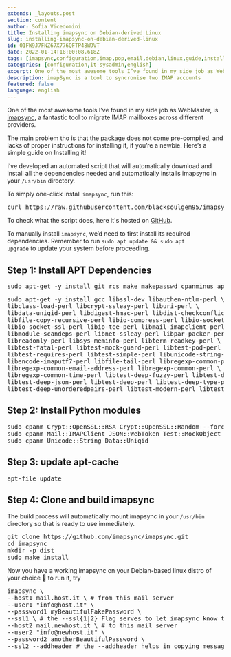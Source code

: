 ```yaml
---
extends: _layouts.post
section: content
author: Sofia Vicedomini
title: Installing imapsync on Debian-derived Linux
slug: installing-imapsync-on-debian-derived-linux
id: 01FW9J7FNZ67X776QFTP48WDVT
date: 2022-01-14T18:00:08.618Z
tags: [imapsync,configuration,imap,pop,email,debian,linux,guide,installation]
categories: [configuration,it-sysadmin,english]
excerpt: One of the most awesome tools I’ve found in my side job as WebMaster, is imapsync, a fantastic tool to migrate IMAP mailboxes across different providers.
description: imapSync is a tool to syncronise two IMAP accounts
featured: false
language: english
---
```

One of the most awesome tools I’ve found in my side job as WebMaster, is [imapsync](https://imapsync.lamiral.info/), a fantastic tool to migrate IMAP 
mailboxes across different providers.

The main problem tho is that the package does not come pre-compiled, and lacks of proper instructions for installing it, if you’re a newbie.
Here’s a simple guide on Installing it!

I’ve developed an automated script that will automatically download and install all the 
dependencies needed and automatically installs imapsync in your <code  class="language-bash">/usr/bin</code> directory.

To simply one-click install <code class="language-bash">imapsync</code>, run this:

<pre class="language-bash">
curl https://raw.githubusercontent.com/blacksoulgem95/imapsync-installer/main/installer.sh | sudo bash
</pre>

To check what the script does, here it's hosted on [GitHub](https://github.com/blacksoulgem95/imapsync-installer).

To manually install <code  class="language-bash">imapsync</code>, we’d need to first install its required dependencies.
Remember to run <code  class="language-bash">sudo apt update && sudo apt upgrade</code> to update your system before proceeding.

## Step 1: Install APT Dependencies

<pre class="language-bash">
sudo apt-get -y install git rcs make makepasswd cpanminus apt-file
</pre>

<pre class="language-bash">
sudo apt-get -y install gcc libssl-dev libauthen-ntlm-perl \
libclass-load-perl libcrypt-ssleay-perl liburi-perl \
libdata-uniqid-perl libdigest-hmac-perl libdist-checkconflicts-perl \
libfile-copy-recursive-perl libio-compress-perl libio-socket-inet6-perl \
libio-socket-ssl-perl libio-tee-perl libmail-imapclient-perl \
libmodule-scandeps-perl libnet-ssleay-perl libpar-packer-perl \
libreadonly-perl libsys-meminfo-perl libterm-readkey-perl \
libtest-fatal-perl libtest-mock-guard-perl libtest-pod-perl \
libtest-requires-perl libtest-simple-perl libunicode-string-perl \
libencode-imaputf7-perl libfile-tail-perl libregexp-common-perl \
libregexp-common-email-address-perl libregexp-common-perl \
libregexp-common-time-perl libtest-deep-fuzzy-perl libtest-deep-perl \
libtest-deep-json-perl libtest-deep-perl libtest-deep-type-perl \
libtest-deep-unorderedpairs-perl libtest-modern-perl libtest-most-perl
</pre>

## Step 2: Install Python modules

<pre class="language-bash">
sudo cpanm Crypt::OpenSSL::RSA Crypt::OpenSSL::Random --force
sudo cpanm Mail::IMAPClient JSON::WebToken Test::MockObject 
sudo cpanm Unicode::String Data::Uniqid
</pre>

## Step 3: update apt-cache

<pre class="language-bash">
apt-file update
</pre>

## Step 4: Clone and build imapsync

The build process will automatically mount imapsync in your <code  class="language-bash">/usr/bin</code> directory so that is ready to use immediately.

<pre class="language-bash">
git clone https://github.com/imapsync/imapsync.git
cd imapsync
mkdir -p dist
sudo make install
</pre>

Now you have a working imapsync on your Debian-based linux distro of your choice 🙂 to run it, try

<pre class="language-bash">
imapsync \
--host1 mail.host.it \ # from this mail server
--user1 "info@host.it" \
--password1 myBeautifulFakePassword \
--ssl1 \ # the --ssl{1|2} Flag serves to let imapsync know that you're connecting to SSL secured hosts
--host2 mail.newhost.it \ # to this mail server
--user2 "info@newhost.it" \
--password2 anotherBeautifulPassword \
--ssl2 --addheader # the --addheader helps in copying messages without header (eg. Drafts)
</pre>
